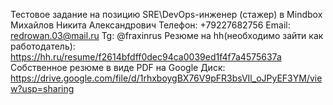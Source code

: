 Тестовое задание на позицию SRE\DevOps-инженер (стажер) в Mindbox
Михайлов Никита Александрович
Телефон: +79227682756
Email: redrowan.03@mail.ru
Tg: @fraxinrus
Резюме на hh(необходимо зайти как работодатель): https://hh.ru/resume/f2614bfdff0dec94ca0039ed1f4f7a4575637a
Собственное резюме в виде PDF на Google Диск: https://drive.google.com/file/d/1rhxboygBX76V9pFR3bsVIl_oJPyEF3YM/view?usp=sharing
